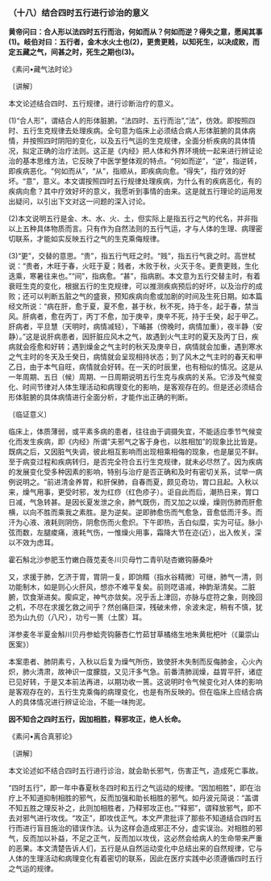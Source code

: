 ### （十八）结合四时五行进行诊治的意义

**黄帝问曰：合人形以法四时五行而治，何如而从？何如而逆？得失之意，愿闻其事(1)。岐伯对曰：五行者，金木水火土也(2)，更贵更贱，以知死生，以决成败，而定五藏之气，间甚之时，死生之期也(3)。**

​《素问•藏气法时论》

〔讲解〕

本文论述结合四时、五行规律，进行诊断治疗的意义。

(1)“合人形”，谓结合人的形体脏腑。“法四时、五行而治”,“法”，仿效。即按照四时、五行生克规律去处理疾病。全句意为临床上必须结合病人形体脏腑的具体病情，并按照四时阴阳的变化，以及五行气运的生克规律，全面分析疾病的具体情况，拟定正确的治疗法则。这正是《内经》把人体和外界环境统一起来进行辨证论治的基本思维方法，它反映了中医学整体观的特点。“何如而逆”，“逆”，指逆转，即疾病恶化。“何如而从”，“从”，指顺从，即疾病向愈。“得失”，指疗效的好坏。“意”，意义。本文谓按照四时五行规律处理疾病，为什么有的疾病恶化，有的疾病向愈？其中疗效好坏的意义，我愿听到事情的由来。这是就五行理论的运用发出疑问，以引出下文对这一问题的深入讨论。

(2)本文说明五行是金、木、水、火、土，但实际上是指五行之气的代名，并非指以上五种具体物质而言。只有作为自然法则的五行气运，才与人体的生理、病理密切联系，才能如实反映五行之气的生克乘侮规律。

(3)“更”，交替的意思。“贵”，指五行气旺之时。“贱”，指五行气衰之时。高世栻说：“贵者，木旺于春，火旺于夏；贱者，木败于秋，火灭于冬。更贵更贱，生化迭乘，寒暑往来也。”“间”，指病愈。“甚”，指病剧。本文意为五行交替主时，有着衰旺生克的变化，根据五行的生克规律，可以推测疾病预后的好坏，以及治疗的成败；还可以判断五脏之气的盛衰，预知疾病向愈或加剧的时间及生死日期。如本篇经文所说：“病在肝，愈于夏，夏不愈，甚于秋，秋不死，持于冬，起于春，禁当风。肝病者，愈在丙丁，丙丁不愈，加于庚辛，庚辛不死，持于壬癸，起于甲乙。肝病者，平旦慧（天明时，病情减轻），下晡甚（傍晚时，病情加重），夜半静（安静）。”这是说肝病患者，因肝脏应风木之气，故遇到火气主时的夏天及丙丁日，疾病就会痊愈和好转；遇到燥金之气主时的秋天及庚辛日，病情就会加重，遇到寒水之气主时的冬天及壬癸日，病情就会呈现相持状态；到了风木之气主时的春天和甲乙日，由于本气自旺，病情就会好转。在一天的时辰里，也有相似的情况。这是从一年周期、五日（候）周期、一日周期说明五行生克与疾病的关系。它涉及气候变化、时间节律对人体生理活动和病理变化的影响，是客观存在的。但是还必须结合形体脏腑的具体病情进行全面分析，才能作出正确的判断。

〔临证意义〕

临床上，体质薄弱，或平素多病的患者，往往由于调摄失宜，不能适应季节气候变化而发生疾病，即《内经》所谓“夫邪气之客于身也，以胜相加”的现象比比皆是。既病之后，又因脏气失调，彼此相互影响而出现相乘相侮的现象，也是屡见不鲜。至于病变过程和疾病转归，是否完全符合五行生克规律，就未必尽然了。因为疾病的发展变化受多种因素的影响，特别与治疗是否正确和及时有密切关系，试举一病例说明之。“前进清金养胃，和肝保肺，自春而夏，颇见奇功，胃口且起。入秋以来，燥气用事，更受时邪，发为红痧（红色疹子）。讵自此而后，潮热日来，胃口日减，气急转甚。是因长夏发泄之余，肺气既伤，而又加之以燥，燥则伤肺而肝愈横，以向不胜而乘我之素胜。是为逆矣。逆即肺愈伤而气愈急，音愈低而汗多。而汗为心液、液耗则阴伤，阴愈伤而火愈炽。下午即热，舌白似糜，实为可征。脉小弦而数，左腿痠痛，液耗气伤，一惟燥火用事，霜降大节在迩(近），出入攸关，深以不效为虑耳。

霍石斛北沙参肥玉竹嫩白薇苋麦冬川贝母竹二青叭哒杏嫩钩藤桑叶

又，求援于肺，乞济于胃，胃阴一复，即饷糈（指水谷精微）可继，肺气一清，则功能制木，如是则心火肝风，想亦不难平复矣。前则呓语减，神韵渐清矣。二脏腑，饮食渐进矣。瘈疭定，神气亦敛矣。况乎舌上津回，亦脉与症符之象，则挽回之机，不尽在求援乞救之间乎？然创痛巨深，残破未修，余波未定，稍有不慎，犹恐为山九仞（八尺），功亏一篑（土筐）耳。

洋参麦冬半夏金斛川贝丹参蛤壳钩藤杏仁竹茹甘草橘络生地朱黄枇杷叶（《巢崇山医案》）

本案患者、肺阴素亏，入秋以后复为燥气所伤，致使肝木失制而反侮肺金，心火內炽，肺火清肃，故神识一度朦胧，又见汗多气急。前番清肺润燥，益胃平肝，诸症已见好转，于是又本前法再进，以期功收一篑。这说明时令气候变化对人体的影响是客观存在的，五行生克乘侮的病理变化，也是有所反映的。但在临床上应结合病人的具体情况进行辨证论治，不能一味拘泥。

**因不知合之四时五行，因加相胜，释邪攻正，绝人长命。**

《素问•离合真邪论》

〔讲解〕

本文论述如不结合四时五行进行诊治，就会助长邪气，伤害正气，造成死亡事故。

“四时五行”，即一年中春夏秋冬四时和五行之气运动的规律。“因加相胜”，即在治疗上不知道抑制相胜的邪气，反而加强和助长相胜的邪气。如丹波元简说：“盖谓不知五胜之理反补之，此则加相胜者，乃释邪攻正也。”“释邪”，谓释放邪气，即不去对邪气进行攻伐。“攻正”，即攻伐正气。本文严肃批评了那些不知道结合四时五行而进行盲目施治的错误作法。认为这样会造成邪正不分，虚实误治。对相胜的邪气，反而加以补益，不足之正气，反而加以攻伐，这必然会给病人的生命带来严重的恶果。本文清楚告诉人们，五行是从自然运动变化中总结出来的自然规律，它与人体的生理活动和病理变化有着密切的联系，因此在医疗实践中必须遵循四时五行之气运的规律。

